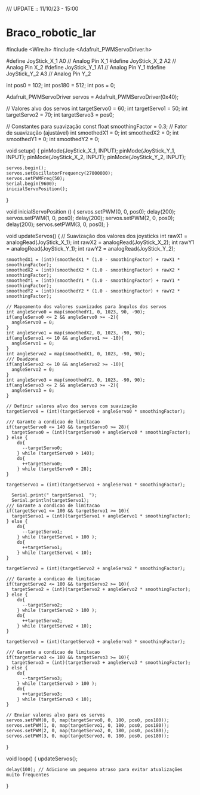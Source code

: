 /// UPDATE :: 11/10/23 - 15:00

# Braco_robotic_lar

#include <Wire.h>
#include <Adafruit_PWMServoDriver.h>

#define JoyStick_X_1 A0 // Analog Pin  X_1
#define JoyStick_X_2 A2 // Analog Pin  X_2
#define JoyStick_Y_1 A1 // Analog Pin  Y_1
#define JoyStick_Y_2 A3 // Analog Pin  Y_2

int pos0 = 102;
int pos180 = 512;
int pos = 0;

Adafruit_PWMServoDriver servos = Adafruit_PWMServoDriver(0x40);

// Valores alvo dos servos
int targetServo0 = 60;
int targetServo1 = 50;
int targetServo2 = 70;
int targetServo3 = pos0;

// Constantes para suavização
const float smoothingFactor = 0.3; // Fator de suavização (ajustável)
int smoothedX1 = 0;
int smoothedX2 = 0;
int smoothedY1 = 0;
int smoothedY2 = 0;

void setup() {
    pinMode(JoyStick_X_1, INPUT);
    pinMode(JoyStick_Y_1, INPUT);
    pinMode(JoyStick_X_2, INPUT);
    pinMode(JoyStick_Y_2, INPUT);
    
    servos.begin();
    servos.setOscillatorFrequency(27000000);
    servos.setPWMFreq(50);
    Serial.begin(9600);
    inicialServoPosition();
}

void inicialServoPosition () {
    servos.setPWM(0, 0, pos0);
    delay(200);
    servos.setPWM(1, 0, pos0);
    delay(200);
    servos.setPWM(2, 0, pos0);
    delay(200);
    servos.setPWM(3, 0, pos0);
}

void updateServos() {
    // Suavização dos valores dos joysticks
    int rawX1 = analogRead(JoyStick_X_1);
    int rawX2 = analogRead(JoyStick_X_2);
    int rawY1 = analogRead(JoyStick_Y_1);
    int rawY2 = analogRead(JoyStick_Y_2);
    
    smoothedX1 = (int)(smoothedX1 * (1.0 - smoothingFactor) + rawX1 * smoothingFactor);
    smoothedX2 = (int)(smoothedX2 * (1.0 - smoothingFactor) + rawX2 * smoothingFactor);
    smoothedY1 = (int)(smoothedY1 * (1.0 - smoothingFactor) + rawY1 * smoothingFactor);
    smoothedY2 = (int)(smoothedY2 * (1.0 - smoothingFactor) + rawY2 * smoothingFactor);
    
    // Mapeamento dos valores suavizados para ângulos dos servos
    int angleServo0 = map(smoothedY1, 0, 1023, 90, -90);
    if(angleServo0 <= 2 && angleServo0 >= -2){
      angleServo0 = 0;
    }
    int angleServo1 = map(smoothedX2, 0, 1023, -90, 90);
    if(angleServo1 <= 10 && angleServo1 >= -10){
      angleServo1 = 0;
    }
    int angleServo2 = map(smoothedX1, 0, 1023, -90, 90);
    /// Deadzone
    if(angleServo2 <= 10 && angleServo2 >= -10){
      angleServo2 = 0;
    }
    int angleServo3 = map(smoothedY2, 0, 1023, -90, 90);
    if(angleServo3 <= 2 && angleServo3 >= -2){
      angleServo3 = 0;
    }
    
    // Definir valores alvo dos servos com suavização
    targetServo0 = (int)(targetServo0 + angleServo0 * smoothingFactor);

    /// Garante a condicao de limitacao
    if(targetServo0 <= 140 && targetServo0 >= 28){
      targetServo0 = (int)(targetServo0 + angleServo0 * smoothingFactor);
    } else { 
        do{
          --targetServo0;
        } while (targetServo0 > 140);
        do{
          ++targetServo0;
        } while (targetServo0 < 28);
    }

    targetServo1 = (int)(targetServo1 + angleServo1 * smoothingFactor);

      Serial.print(" targetServo1  ");
      Serial.println(targetServo1);
    /// Garante a condicao de limitacao
    if(targetServo1 <= 100 && targetServo1 >= 10){
      targetServo1 = (int)(targetServo1 + angleServo1 * smoothingFactor);
    } else { 
        do{
          --targetServo1;
        } while (targetServo1 > 100 );
        do{
          ++targetServo1;
        } while (targetServo1 < 10);
    }
    
    targetServo2 = (int)(targetServo2 + angleServo2 * smoothingFactor);

    /// Garante a condicao de limitacao
    if(targetServo2 <= 100 && targetServo2 >= 10){
      targetServo2 = (int)(targetServo2 + angleServo2 * smoothingFactor);
    } else { 
        do{
          --targetServo2;
        } while (targetServo2 > 100 );
        do{
          ++targetServo2;
        } while (targetServo2 < 10);
    }
    
    targetServo3 = (int)(targetServo3 + angleServo3 * smoothingFactor);

    /// Garante a condicao de limitacao
    if(targetServo3 <= 100 && targetServo3 >= 10){
      targetServo3 = (int)(targetServo3 + angleServo3 * smoothingFactor);
    } else { 
        do{
          --targetServo3;
        } while (targetServo3 > 100 );
        do{
          ++targetServo3;
        } while (targetServo3 < 10);
    }
    
    // Enviar valores alvo para os servos
    servos.setPWM(0, 0, map(targetServo0, 0, 180, pos0, pos180));
    servos.setPWM(1, 0, map(targetServo1, 0, 180, pos0, pos180));
    servos.setPWM(2, 0, map(targetServo2, 0, 180, pos0, pos180));
    servos.setPWM(3, 0, map(targetServo3, 0, 180, pos0, pos180));
}

void loop() {
    updateServos();

    delay(100); // Adicione um pequeno atraso para evitar atualizações muito frequentes
}
